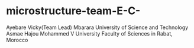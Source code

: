 # microstructure-team-E-C-
Ayebare Vicky(Team Lead)  Mbarara University of Science and Technology
Asmae Hajou Mohammed V University Faculty of Sciences in Rabat, Morocco
